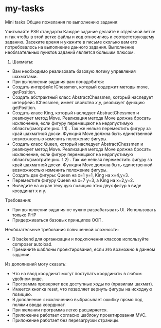 # my-tasks
Mini tasks
Общие пожелания по выполнению задания:

Учитывайте PSR стандарты
Каждое задание делайте в отдельной ветке и так чтобы в этой ветке файлы и код относились к соответствующему заданию.
Засеките время и укажите в письме сколько вам его потребовалось на выполнение данного задания.
Выполнение необязательных пунктов заданий является большим плюсом.

1. Шахматы:
- Вам необходимо реализовать базовую логику управления шахматами.
- При выполнении задания вам понадобится:
- Создать интерфейс IChessmen, который содержит методы move, getPosition.
- Создать абстрактный класс AbstractChessmen, который наследует интерфейс IChessmen, имеет свойство $x,$y, реализует функцию getPosition.
- Создать класс King, который наследует AbstractChessmen и реализует метод Move. Реализация метода Move должна бросать исключение, если фигуру перемещают на недопустимую область(смотрите рис. 1.1) . Так же нельзя переместить фигуру за край шахматной доски. Функция Move должна быть единственной возможностью изменить положение фигуры.
- Создать класс Queen, который наследует AbstractChessmen и реализует метод Move. Реализация метода Move должна бросать исключение, если фигуру перемещают на недопустимую область(смотрите рис. 1.2) . Так же нельзя переместить фигуру за край шахматной доски. Функция Move должна быть единственной возможностью изменить положение фигуры.
- Создать две фигуры: Queen на х=1 y=1, King на x=4,y=3.
- Переместите фигуру Queen на х=7 y=3, а King на x=2,y=2.
-  Выведите на экран текущую позицию этих двух фигур в виде координат x и y.

Требования:
- При выполнении задания не нужно разрабатывать UI. Использовать только PHP
- Придерживаться базовых принципов ООП.

Необязательные требования повышенной сложности:
- В backend для организации и подключения классов используйте composer autoload.
- Премините шаблоны проектирования, если это возможно в данном задании.

Из дополнений могу сказать:
- Что на ввод координат могут поступать координаты в любом удобном виде.
- Программа проверяет все доступные ходы по (правилам шахмат).
- Имеется кнопка reset, что позволяет вернуть фигуры на исходную позицию.
- В дополнение к исключению выбрасывает ошибку прямо под полями ввода координат.
- При желании программа легко расширяется.
- Приложение работает согласно шаблону проектирования MVC.
- Приложение работает без перезагрузки страницы.

